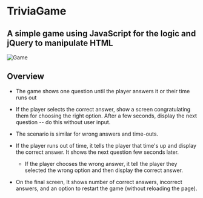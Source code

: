 # TriviaGame

## A simple game using JavaScript for the logic and jQuery to manipulate HTML

![Game](Images/triviaGame.png)

## Overview

- The game shows one question until the player answers it or their time runs out

- If the player selects the correct answer, show a screen congratulating them for choosing the right
  option. After a few seconds, display the next question -- do this without user input.

- The scenario is similar for wrong answers and time-outs.

- If the player runs out of time, it tells the player that time's up and display the correct answer. It shows the next question few seconds later.

  - If the player chooses the wrong answer, it tell the player they selected the wrong option and then display the correct answer.

- On the final screen, It shows number of correct answers, incorrect answers, and an option to restart the game (without reloading the page).
